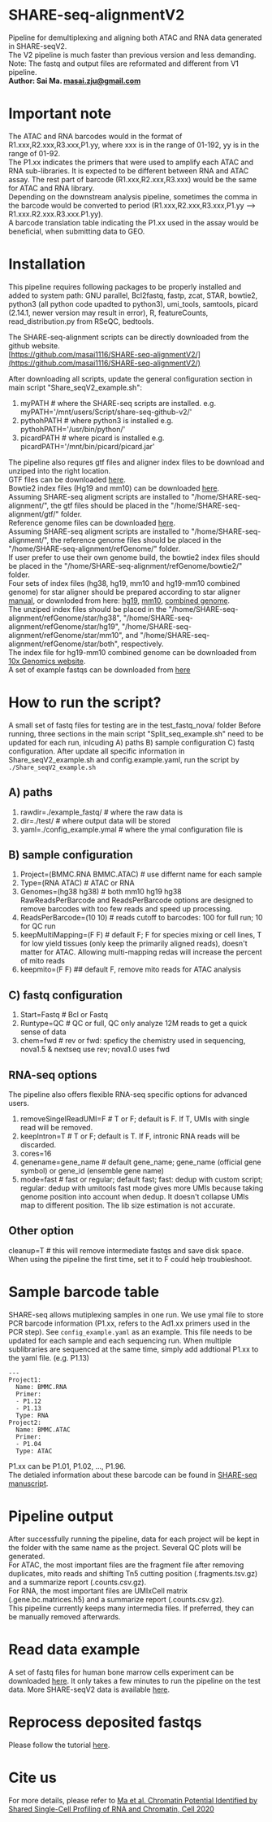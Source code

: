 <html>
  <head>
    <meta name="google-site-verification" content="FC8xEq44yQepn6GHyTtgwE8snz8H4lnnfgcJE16CIHY" />
  </head>
</html>

# SHARE-seq-alignmentV2
Pipeline for demultiplexing and aligning both ATAC and RNA data generated in SHARE-seqV2.\
The V2 pipeline is much faster than previous version and less demanding. \
Note: The fastq and output files are reformated and different from V1 pipeline.\
**Author: Sai Ma. masai.zju@gmail.com**

# Important note
The ATAC and RNA barcodes would in the format of R1.xxx,R2.xxx,R3.xxx,P1.yy, where xxx is in the range of 01-192, yy is in the range of 01-92.\
The P1.xx indicates the primers that were used to amplify each ATAC and RNA sub-libraries. It is expected to be different between RNA and ATAC assay. The rest part of barcode (R1.xxx,R2.xxx,R3.xxx) would be the same for ATAC and RNA library.\
Depending on the downstream analysis pipeline, sometimes the comma in the barcode would be converted to period (R1.xxx,R2.xxx,R3.xxx,P1.yy --> R1.xxx.R2.xxx.R3.xxx.P1.yy).\
A barcode translation table indicating the P1.xx used in the assay would be beneficial, when submitting data to GEO.

# Installation
This pipeline requires following packages to be properly installed and added to system path: GNU parallel, Bcl2fastq, fastp, zcat, STAR, bowtie2, python3 (all python code upadted to python3), umi_tools, samtools, picard (2.14.1, newer version may result in error), R, featureCounts, read_distribution.py from RSeQC, bedtools. 

The SHARE-seq-alignment scripts can be directly downloaded from the github website.\
[https://github.com/masai1116/SHARE-seq-alignmentV2/](https://github.com/masai1116/SHARE-seq-alignmentV2/)

After downloading all scripts, update the general configuration section in main script "Share_seqV2_example.sh":
1) myPATH # where the SHARE-seq scripts are installed. e.g. myPATH='/mnt/users/Script/share-seq-github-v2/'
2) pythohPATH # where python3 is installed e.g. pythohPATH='/usr/bin/python/' 
3) picardPATH # where picard is installed e.g. picardPATH='/mnt/bin/picard/picard.jar'

The pipeline also requres gtf files and aligner index files to be download and unziped into the right location.\
GTF files can be downloaded [here](https://drive.google.com/file/d/1j4MOLRz4033EEyj2Oo_CG0FcZQDoBYwQ/view?usp=sharing).\
Bowtie2 index files (Hg19 and mm10) can be downloaded [here](https://drive.google.com/file/d/1bXIxznwirsZ6DZhqK1gw6ZKlj-UjFRhn/view?usp=sharing).\
Assuming SHARE-seq aligment scripts are installed to "/home/SHARE-seq-alignment/", the gtf files should be placed in the "/home/SHARE-seq-alignment/gtf/" folder.\
Reference genome files can be downloaded [here](https://drive.google.com/file/d/1PW5FD9GfhEOl5kQgAFxZSF57kcXtlrJG/view?usp=sharing).\
Assuming SHARE-seq aligment scripts are installed to "/home/SHARE-seq-alignment/", the reference genome files should be placed in the "/home/SHARE-seq-alignment/refGenome/" folder.\
If user prefer to use their own genome build, the bowtie2 index files should be placed in the "/home/SHARE-seq-alignment/refGenome/bowtie2/" folder.\
Four sets of index files (hg38, hg19, mm10 and hg19-mm10 combined genome) for star aligner should be prepared according to star aligner [manual](https://github.com/alexdobin/STAR), or downloded from here: [hg19](https://drive.google.com/file/d/1IXI4DP-mjh2qc-EQe1WnWJQOCVEI4KVX/view?usp=sharing), [mm10](https://drive.google.com/file/d/1n0UwzOeUbX7TIBOrcBbXjgH3i0UH-Ka5/view?usp=sharing), [combined genome](https://drive.google.com/file/d/15Z2YMUDiavYG0s9zLFAbbwqA0VhVNu-f/view?usp=sharing).\
The unziped index files should be placed in the "/home/SHARE-seq-alignment/refGenome/star/hg38", "/home/SHARE-seq-alignment/refGenome/star/hg19", "/home/SHARE-seq-alignment/refGenome/star/mm10", and "/home/SHARE-seq-alignment/refGenome/star/both", respectively.\
The index file for hg19-mm10 combined genome can be downloaded from [10x Genomics website](https://support.10xgenomics.com/single-cell-gene-expression/software/downloads/latest).\
A set of example fastqs can be downloaded from [here](https://drive.google.com/drive/folders/1d0gfb7qrBL76MMh0JPRX3z9-1Wqxt0vd?usp=sharing)

# How to run the script?
A small set of fastq files for testing are in the test_fastq_nova/ folder
Before running, three sections in the main script "Split_seq_example.sh" need to be updated for each run, inlcuding 
A) paths B) sample configuration C) fastq configuration. After update all specific information in Share_seqV2_example.sh and config.example.yaml, run the script by ```./Share_seqV2_example.sh```
## A) paths
1) rawdir=./example_fastq/ # where the raw data is
2) dir=./test/ # where output data will be stored
3) yaml=./config_example.ymal # where the ymal configuration file is

## B) sample configuration
1) Project=(BMMC.RNA BMMC.ATAC) # use differnt name for each sample 
2) Type=(RNA ATAC)  # ATAC or RNA
3) Genomes=(hg38 hg38) # both mm10 hg19 hg38 \
RawReadsPerBarcode and ReadsPerBarcode options are designed to remove barcodes with too few reads and speed up processing. 
4) ReadsPerBarcode=(10 10) # reads cutoff to barcodes: 100 for full run; 10 for QC run
5) keepMultiMapping=(F F)  # default F; F for species mixing or cell lines, T for low yield tissues (only keep the primarily aligned reads), doesn't matter for ATAC. Allowing multi-mapping redas will increase the percent of mito reads
6) keepmito=(F F) ## default F, remove mito reads for ATAC analysis

## C) fastq configuration
1) Start=Fastq # Bcl or Fastq
2) Runtype=QC # QC or full, QC only analyze 12M reads to get a quick sense of data
3) chem=fwd # rev or fwd: speficy the chemistry used in sequencing, nova1.5 & nextseq use rev; nova1.0 uses fwd

## RNA-seq options
The pipeline also offers flexible RNA-seq specific options for advanced users. 
1) removeSingelReadUMI=F # T or F; default is F. If T, UMIs with single read will be removed.
2) keepIntron=T # T or F; default is T. If F, intronic RNA reads will be discarded.
3) cores=16
4) genename=gene_name # default gene_name; gene_name (official gene symbol) or gene_id (ensemble gene name)
5) mode=fast # fast or regular; default fast; fast: dedup with custom  script; regular: dedup with umitools
fast mode gives more UMIs because taking genome position into account when dedup. It doesn't collapse UMIs map to different position. The lib size estimation is not accurate.

## Other option
cleanup=T # this will remove intermediate fastqs and save disk space. When using the pipeline the first time, set it to F could help troubleshoot.

# Sample barcode table
SHARE-seq allows mutiplexing samples in one run. We use ymal file to store PCR barcode information (P1.xx, refers to the Ad1.xx primers used in the PCR step). See ```config_example.yaml``` as an example. This file needs to be updated for each sample and each sequencing run. When multiple sublibraries are sequenced at the same time, simply add addtional P1.xx to the yaml file. (e.g. P1.13)
```
---
Project1:
  Name: BMMC.RNA
  Primer:
  - P1.12
  - P1.13
  Type: RNA
Project2:
  Name: BMMC.ATAC
  Primer:
  - P1.04
  Type: ATAC
```        
P1.xx can be P1.01, P1.02, ..., P1.96.\
The detialed information about these barcode can be found in [SHARE-seq manuscript](https://www.sciencedirect.com/science/article/pii/S0092867420312538).

# Pipeline output
After successfully running the pipeline, data for each project will be kept in the folder with the same name as the project. 
Several QC plots will be generated.\
For ATAC, the most important files are the fragment file after removing duplicates, mito reads and shifting Tn5 cutting position (.fragments.tsv.gz) and a summarize report (.counts.csv.gz).\
For RNA, the most important files are UMIxCell matrix (.gene.bc.matrices.h5) and a summarize report (.counts.csv.gz).\
This pipeline currently keeps many intermedia files. If preferred, they can be manually removed afterwards.

# Read data example
A set of fastq files for human bone marrow cells experiment can be downloaded [here](https://drive.google.com/drive/folders/1d0gfb7qrBL76MMh0JPRX3z9-1Wqxt0vd?usp=sharing). 
It only takes a few minutes to run the pipeline on the test data.
More SHARE-seqV2 data is available [here](https://www.ncbi.nlm.nih.gov/geo/query/acc.cgi?acc=GSE207308). 

# Reprocess deposited fastqs 
Please follow the tutorial [here](https://github.com/masai1116/SHARE-seq-alignmentV2/blob/main/reprocess_deposited_data.md). 

# Cite us
For more details, please refer to [Ma et al. Chromatin Potential Identified by Shared Single-Cell Profiling of RNA and Chromatin, Cell 2020](https://www.sciencedirect.com/science/article/pii/S0092867420312538)
